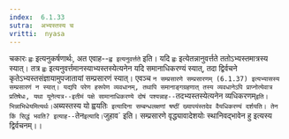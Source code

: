 ```yaml
---
index:  6.1.33
sutra:  अभ्यस्तस्य च
vritti:  nyasa
---
```


चकारः `ह्वः` इत्यनुकर्षणार्थः, अत एवाह--`ह्व इत्यनुवर्त्तते` इति। यदि `ह्वः` इत्येतन्नानुवर्त्तते ततोऽभ्यस्तमात्रस्य स्यात्। तत्र `ह्वः` इत्यनुवर्त्तमानस्याभ्यस्तस्येत्यनेन यदि समानाधिकरण्यं स्यात्, तदा द्विर्वचने कृतेऽभ्यस्तसंज्ञायामुपजातायां सम्प्रसारणं स्यात्। एवञ्च `न सम्प्रसारणे सम्प्रसारणम् (6.1.37) इत्यभ्यासस्य सम्प्रसारणं न स्यात्। यद्यपि परेण हरूपेण व्यवधानम्, तथापि समानाङ्गग्रहणात् तस्य व्यवधानेऽपि प्राप्नोत्येवात्र प्रतिषेधः, यथा यूनेत्यत्र--इतीमं पक्षे सामानाधिकरण्ये दोषं पश्यन्नाह--`तदभ्यस्तस्येत्यनेन व्यधिकरणम्` इति। भिन्नाभिधेयमित्यर्थः। `अब्यस्तस्य यो ह्वयतिः` इत्यादिना सम्बन्धलक्षणां षष्ठीं ख्यापयंस्तदेव वैयधिकरण्यं दर्शयति। तेन किं सिद्धं भवति? इत्याह--`तेन` इत्यादि। `जुहाव` इति। सम्प्रसारणे वृद्ध्यावादेशयोः स्थानिवद्भावेन हु इत्यस्य द्विर्वचनम्।।


